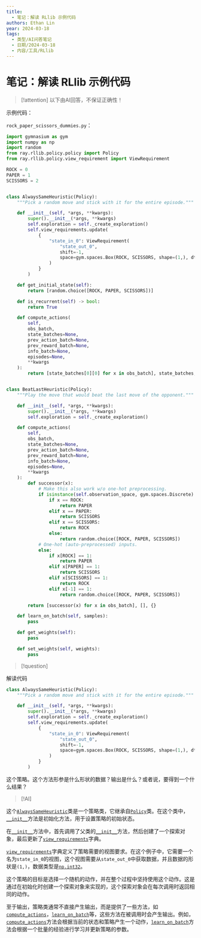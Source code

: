 ```yaml
---
title:
  - 笔记：解读 RLlib 示例代码
authors: Ethan Lin
year: 2024-03-18
tags:
  - 类型/AI问答笔记
  - 日期/2024-03-18
  - 内容/工具/RLlib
---
```

# 笔记：解读 RLlib 示例代码




> [!attention]
> 以下由AI回答，不保证正确性！




示例代码：

`rock_paper_scissors_dummies.py`：

```python
import gymnasium as gym
import numpy as np
import random
from ray.rllib.policy.policy import Policy
from ray.rllib.policy.view_requirement import ViewRequirement

ROCK = 0
PAPER = 1
SCISSORS = 2


class AlwaysSameHeuristic(Policy):
    """Pick a random move and stick with it for the entire episode."""

    def __init__(self, *args, **kwargs):
        super().__init__(*args, **kwargs)
        self.exploration = self._create_exploration()
        self.view_requirements.update(
            {
                "state_in_0": ViewRequirement(
                    "state_out_0",
                    shift=-1,
                    space=gym.spaces.Box(ROCK, SCISSORS, shape=(1,), dtype=np.int32),
                )
            }
        )

    def get_initial_state(self):
        return [random.choice([ROCK, PAPER, SCISSORS])]

    def is_recurrent(self) -> bool:
        return True

    def compute_actions(
        self,
        obs_batch,
        state_batches=None,
        prev_action_batch=None,
        prev_reward_batch=None,
        info_batch=None,
        episodes=None,
        **kwargs
    ):
        return [state_batches[0][0] for x in obs_batch], state_batches, {}


class BeatLastHeuristic(Policy):
    """Play the move that would beat the last move of the opponent."""

    def __init__(self, *args, **kwargs):
        super().__init__(*args, **kwargs)
        self.exploration = self._create_exploration()

    def compute_actions(
        self,
        obs_batch,
        state_batches=None,
        prev_action_batch=None,
        prev_reward_batch=None,
        info_batch=None,
        episodes=None,
        **kwargs
    ):
        def successor(x):
            # Make this also work w/o one-hot preprocessing.
            if isinstance(self.observation_space, gym.spaces.Discrete):
                if x == ROCK:
                    return PAPER
                elif x == PAPER:
                    return SCISSORS
                elif x == SCISSORS:
                    return ROCK
                else:
                    return random.choice([ROCK, PAPER, SCISSORS])
            # One-hot (auto-preprocessed) inputs.
            else:
                if x[ROCK] == 1:
                    return PAPER
                elif x[PAPER] == 1:
                    return SCISSORS
                elif x[SCISSORS] == 1:
                    return ROCK
                elif x[-1] == 1:
                    return random.choice([ROCK, PAPER, SCISSORS])

        return [successor(x) for x in obs_batch], [], {}

    def learn_on_batch(self, samples):
        pass

    def get_weights(self):
        pass

    def set_weights(self, weights):
        pass

```



> [!question]


解读代码
```python
class AlwaysSameHeuristic(Policy):
    """Pick a random move and stick with it for the entire episode."""

    def __init__(self, *args, **kwargs):
        super().__init__(*args, **kwargs)
        self.exploration = self._create_exploration()
        self.view_requirements.update(
            {
                "state_in_0": ViewRequirement(
                    "state_out_0",
                    shift=-1,
                    space=gym.spaces.Box(ROCK, SCISSORS, shape=(1,), dtype=np.int32),
                )
            }
        )
```

这个策略。这个方法形参是什么形状的数据？输出是什么？或者说，要得到一个什么结果？

> [!AI]

这个[`AlwaysSameHeuristic`](command:_github.copilot.openSymbolInFile?%5B%22venv%2Flib%2Fpython3.9%2Fsite-packages%2Fray%2Frllib%2Fexamples%2Fpolicy%2Frock_paper_scissors_dummies.py%22%2C%22AlwaysSameHeuristic%22%5D "venv/lib/python3.9/site-packages/ray/rllib/examples/policy/rock_paper_scissors_dummies.py")类是一个策略类，它继承自[`Policy`](command:_github.copilot.openSymbolInFile?%5B%22venv%2Flib%2Fpython3.9%2Fsite-packages%2Fray%2Frllib%2Fpolicy%2Fpolicy.py%22%2C%22Policy%22%5D "venv/lib/python3.9/site-packages/ray/rllib/policy/policy.py")类。在这个类中，[`__init__`](command:_github.copilot.openSymbolInFile?%5B%22venv%2Flib%2Fpython3.9%2Fsite-packages%2Fray%2Frllib%2Fexamples%2Fpolicy%2Frock_paper_scissors_dummies.py%22%2C%22__init__%22%5D "venv/lib/python3.9/site-packages/ray/rllib/examples/policy/rock_paper_scissors_dummies.py")方法是初始化方法，用于设置策略的初始状态。

在[`__init__`](command:_github.copilot.openSymbolInFile?%5B%22venv%2Flib%2Fpython3.9%2Fsite-packages%2Fray%2Frllib%2Fexamples%2Fpolicy%2Frock_paper_scissors_dummies.py%22%2C%22__init__%22%5D "venv/lib/python3.9/site-packages/ray/rllib/examples/policy/rock_paper_scissors_dummies.py")方法中，首先调用了父类的[`__init__`](command:_github.copilot.openSymbolInFile?%5B%22venv%2Flib%2Fpython3.9%2Fsite-packages%2Fray%2Frllib%2Fexamples%2Fpolicy%2Frock_paper_scissors_dummies.py%22%2C%22__init__%22%5D "venv/lib/python3.9/site-packages/ray/rllib/examples/policy/rock_paper_scissors_dummies.py")方法，然后创建了一个探索对象，最后更新了[`view_requirements`](command:_github.copilot.openSymbolInFile?%5B%22venv%2Flib%2Fpython3.9%2Fsite-packages%2Fray%2Frllib%2Fpolicy%2Fpolicy.py%22%2C%22view_requirements%22%5D "venv/lib/python3.9/site-packages/ray/rllib/policy/policy.py")字典。

[`view_requirements`](command:_github.copilot.openSymbolInFile?%5B%22venv%2Flib%2Fpython3.9%2Fsite-packages%2Fray%2Frllib%2Fpolicy%2Fpolicy.py%22%2C%22view_requirements%22%5D "venv/lib/python3.9/site-packages/ray/rllib/policy/policy.py")字典定义了策略需要的视图要求。在这个例子中，它需要一个名为`state_in_0`的视图，这个视图需要从`state_out_0`中获取数据，并且数据的形状是`(1,)`，数据类型是[`np.int32`](command:_github.copilot.openSymbolInFile?%5B%22venv%2Flib%2Fpython3.9%2Fsite-packages%2Fray%2Frllib%2Fexamples%2Fpolicy%2Frock_paper_scissors_dummies.py%22%2C%22np.int32%22%5D "venv/lib/python3.9/site-packages/ray/rllib/examples/policy/rock_paper_scissors_dummies.py")。

这个策略的目标是选择一个随机的动作，并在整个过程中坚持使用这个动作。这是通过在初始化时创建一个探索对象来实现的，这个探索对象会在每次调用时返回相同的动作。

至于输出，策略类通常不直接产生输出，而是提供了一些方法，如[`compute_actions`](command:_github.copilot.openSymbolInFile?%5B%22venv%2Flib%2Fpython3.9%2Fsite-packages%2Fray%2Frllib%2Fexamples%2Fpolicy%2Frock_paper_scissors_dummies.py%22%2C%22compute_actions%22%5D "venv/lib/python3.9/site-packages/ray/rllib/examples/policy/rock_paper_scissors_dummies.py")，[`learn_on_batch`](command:_github.copilot.openSymbolInFile?%5B%22venv%2Flib%2Fpython3.9%2Fsite-packages%2Fray%2Frllib%2Fexamples%2Fpolicy%2Frock_paper_scissors_dummies.py%22%2C%22learn_on_batch%22%5D "venv/lib/python3.9/site-packages/ray/rllib/examples/policy/rock_paper_scissors_dummies.py")等，这些方法在被调用时会产生输出。例如，[`compute_actions`](command:_github.copilot.openSymbolInFile?%5B%22venv%2Flib%2Fpython3.9%2Fsite-packages%2Fray%2Frllib%2Fexamples%2Fpolicy%2Frock_paper_scissors_dummies.py%22%2C%22compute_actions%22%5D "venv/lib/python3.9/site-packages/ray/rllib/examples/policy/rock_paper_scissors_dummies.py")方法会根据当前的状态和策略产生一个动作，[`learn_on_batch`](command:_github.copilot.openSymbolInFile?%5B%22venv%2Flib%2Fpython3.9%2Fsite-packages%2Fray%2Frllib%2Fexamples%2Fpolicy%2Frock_paper_scissors_dummies.py%22%2C%22learn_on_batch%22%5D "venv/lib/python3.9/site-packages/ray/rllib/examples/policy/rock_paper_scissors_dummies.py")方法会根据一个批量的经验进行学习并更新策略的参数。